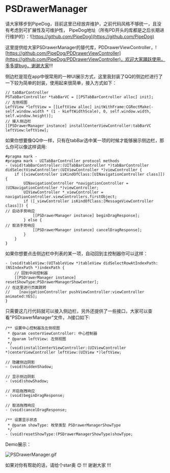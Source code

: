 # PSDrawerManager

请大家移步到PipeDog，目前这里已经放弃维护，之前代码风格不够统一，且没有考虑到可扩展性及可维护性，
PipeDog地址（所有PD开头的库都是之后长期进行维护的）：![https://github.com/PipeDog](https://github.com/PipeDog)

这里提供给大家PSDrawerManager的替代库，PDDrawerViewController，![https://github.com/PipeDog/PDDrawerViewController](https://github.com/PipeDog/PDDrawerViewController)，欢迎大家踊跃使用，多多提bug，谢谢大家!!!


侧边栏是现在app中很常用的一种UI展示方式，这里我封装了QQ的侧边栏进行了一下较为简单的封装，使用起来很简单，接入方式如下：
```
// tabBarController
PSTabBarController *tabBarVC = [[PSTabBarController alloc] init];    
// 左侧视图
LeftView *leftView = [[LeftView alloc] initWithFrame:CGRectMake(-self.window.width * (1 - kLeftWidthScale), 0, self.window.width, self.window.height)];    
// 接入侧边栏
[[PSDrawerManager instance] installCenterViewController:tabBarVC leftView:leftView];
```

如果你想要像QQ中一样，只有在tabBar选中某一项的时候才能够展示侧边栏，那么你可以像这样调用:
```
#pragma mark -
#pragma mark - UITabBarController protocol methods
- (void)tabBarController:(UITabBarController *)tabBarController didSelectViewController:(UIViewController *)viewController {
    if ([viewController isKindOfClass:[UINavigationController class]]) {
        UINavigationController *navigationController = (UINavigationController *)viewController;
        UIViewController *_viewController = navigationController.viewControllers.firstObject;        
        if ([_viewController isKindOfClass:[MessageViewController class]]) {
// 启动手势响应
            [[PSDrawerManager instance] beginDragResponse];
        } else {
// 取消手势响应
            [[PSDrawerManager instance] cancelDragResponse];
        }
    }
}
```

如果你想要点击侧边栏中列表的某一项，自动回到主控制器你可以这样：
```
- (void)tableView:(UITableView *)tableView didSelectRowAtIndexPath:(NSIndexPath *)indexPath {
    // 回到中间控制器
    [[PSDrawerManager instance] resetShowType:PSDrawerManagerShowCenter];
// 在这里进行页面跳转
//    [navigationController pushViewController:viewController animated:YES];
}
```

只需要这几行代码就可以接入侧边栏，另外还提供了一些接口，大家可以查看"PSDrawerManager"文件，.h接口如下:
```
/** 设置中心控制器及左侧视图
 * @param centerViewController: 中心控制器
 * @param leftView: 左侧视图
 */
- (void)installCenterViewController:(UIViewController *)centerViewController leftView:(UIView *)leftView;

// 隐藏侧边阴影
- (void)hiddenShadow;

// 显示侧边阴影
- (void)showShadow;

// 开启拖拽响应
- (void)beginDragResponse;

// 取消拖拽响应
- (void)cancelDragResponse;

/** 设置显示状态
 * @param showType: 枚举类型 PSDrawerManagerShowType
 */
- (void)resetShowType:(PSDrawerManagerShowType)showType;
```

Demo展示：

![PSDrawerManager.gif](PSDrawerManager.gif)

如果对你有帮助的话，请给个star奥 😊 !!!
谢谢大家 !!!
